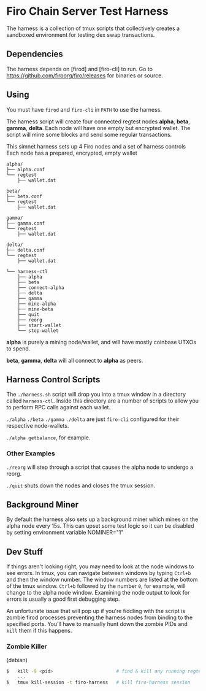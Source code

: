 # Firo Chain Server Test Harness

The harness is a collection of tmux scripts that collectively creates a
sandboxed environment for testing dex swap transactions.

## Dependencies

The harness depends on [firod] and [firo-cli] to run.
Go to <https://github.com/firoorg/firo/releases> for binaries or source.

## Using

You must have `firod` and `firo-cli` in `PATH` to use the harness.

The harness script will create four connected regtest nodes **alpha**, **beta**,
**gamma**, **delta**. Each node will have one empty but encrypted wallet. The script will mine some blocks and send some regular transactions.

This simnet harness sets up 4 Firo nodes and a set of harness controls
Each node has a prepared, encrypted, empty wallet

```text
alpha/
├── alpha.conf
└── regtest
    ├── wallet.dat

beta/
├── beta.conf
└── regtest
    ├── wallet.dat

gamma/
├── gamma.conf
└── regtest
    ├── wallet.dat

delta/
├── delta.conf
└── regtest
    ├── wallet.dat

└── harness-ctl
    ├── alpha
    ├── beta
    ├── connect-alpha
    ├── delta
    ├── gamma
    ├── mine-alpha
    ├── mine-beta
    ├── quit
    ├── reorg
    ├── start-wallet
    └── stop-wallet
```

**alpha** is purely a mining node/wallet, and will have mostly coinbase
UTXOs to spend.

**beta**, **gamma**, **delta** will all connect to **alpha** as peers.

## Harness Control Scripts

The `./harness.sh` script will drop you into a tmux window in a directory
called `harness-ctl`. Inside this directory are a number of scripts to
allow you to perform RPC calls against each wallet.

`./alpha` `./beta` `./gamma` `./delta` are just `firo-cli` configured for their
respective node-wallets.

`./alpha getbalance`, for example.

### Other Examples 

`./reorg` will step through a script that causes the alpha node to undergo a reorg.

`./quit` shuts down the nodes and closes the tmux session.

## Background Miner

By default the harness also sets up a background miner which mines on the alpha
node every 15s. This can upset some test logic so it can be disabled by
setting environment variable NOMINER="1"

## Dev Stuff

If things aren't looking right, you may need to look at the node windows to
see errors. In tmux, you can navigate between windows by typing `Ctrl+b` and
then the window number. The window numbers are listed at the bottom
of the tmux window. `Ctrl+b` followed by the number `0`, for example, will
change to the alpha node window. Examining the node output to look for errors
is usually a good first debugging step.

An unfortunate issue that will pop up if you're fiddling with the script is
zombie firod processes preventing the harness nodes from binding to the
specified ports. You'll have to manually hunt down the zombie PIDs and `kill`
them if this happens.

### Zombie Killer

(debian)

```bash
$   kill -9 <pid>                       # find & kill any running regtest daemons
    ...
$   tmux kill-session -t firo-harness   # kill firo-harness session
```

